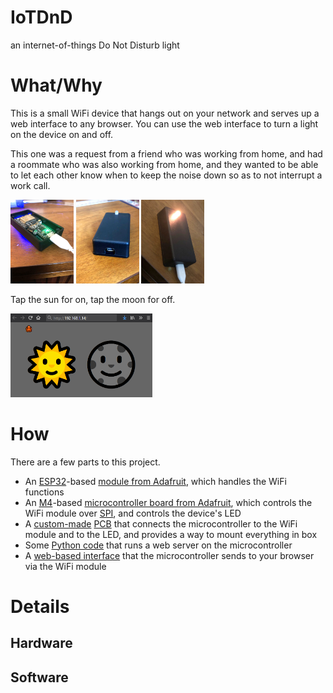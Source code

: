 # IoTDnD
an internet-of-things Do Not Disturb light

# What/Why
This is a small WiFi device that hangs out on your network and serves up a web interface to any browser. You can use the web interface to turn a light on the device on and off.

This one was a request from a friend who was working from home, and had a roommate who was also working from home, and they wanted to be able to let each other know when to keep the noise down so as to not interrupt a work call.

<img width=20% src='https://github.com/probablyfine/IoTDnD/raw/main/photos/IMG_6161.jpg'> <img width=20% src='https://github.com/probablyfine/IoTDnD/raw/main/photos/IMG_6162.jpg'> <img width=20% src='https://github.com/probablyfine/IoTDnD/raw/main/photos/IMG_6163.jpg'>

Tap the sun for on, tap the moon for off.

<img width=45% src='https://github.com/probablyfine/IoTDnD/raw/main/photos/web.png'>

# How
There are a few parts to this project.
- An [ESP32](https://en.wikipedia.org/wiki/ESP32)-based [module from Adafruit](https://www.adafruit.com/product/4201), which handles the WiFi functions
- An [M4](https://en.wikipedia.org/wiki/ARM_Cortex-M)-based [microcontroller board from Adafruit](https://www.adafruit.com/product/3800), which controls the WiFi module over [SPI](https://en.wikipedia.org/wiki/Serial_Peripheral_Interface), and controls the device's LED
- A [custom-made](https://github.com/probablyfine/IoTDnD/raw/main/photos/EAGLE-brd.png) [PCB](https://github.com/probablyfine/IoTDnD/raw/main/photos/IMG_6150.jpg) that connects the microcontroller to the WiFi module and to the LED, and provides a way to mount everything in box
- Some [Python code](https://github.com/probablyfine/IoTDnD/blob/main/code/code.py) that runs a web server on the microcontroller
- A [web-based interface](https://github.com/probablyfine/IoTDnD/blob/main/code/index.html) that the microcontroller sends to your browser via the WiFi module

# Details
## Hardware

## Software
